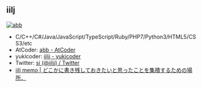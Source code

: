 ## iilj

[![abb](https://img.shields.io/endpoint?url=https%3A%2F%2Fatcoder-badges.now.sh%2Fapi%2Fatcoder%2Fjson%2Fabb)](https://atcoder.jp/users/abb)

- C/C++/C#/Java/JavaScript/TypeScript/Ruby/PHP7/Python3/HTML5/CSS3/etc
- AtCoder: [abb \- AtCoder](https://atcoder.jp/users/abb)
- yukicoder: [iiljj \- yukicoder](https://yukicoder.me/users/9419)
- Twitter: [si \(@iiljj\) / Twitter](https://twitter.com/iiljj)
- [iilj memo \| どこかに書き残しておきたいと思ったことを集積するための場所．](https://iilj.github.io/txt/)

<!--
### Hi there 👋

**iilj/iilj** is a ✨ _special_ ✨ repository because its `README.md` (this file) appears on your GitHub profile.

Here are some ideas to get you started:

- 🔭 I’m currently working on ...
- 🌱 I’m currently learning ...
- 👯 I’m looking to collaborate on ...
- 🤔 I’m looking for help with ...
- 💬 Ask me about ...
- 📫 How to reach me: ...
- 😄 Pronouns: ...
- ⚡ Fun fact: ...
-->
